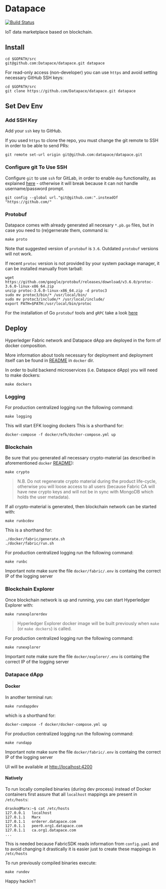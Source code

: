 # Datapace
[![Build Status](https://semaphoreci.com/api/v1/projects/f0520a21-dfcd-45ec-85bb-c14fda410c37/2174671/badge.svg)](https://semaphoreci.com/datapace/datapace)

IoT data marketplace based on blockchain.

## Install
```
cd $GOPATH/src
git@github.com:Datapace/datapace.git datapace
```

For read-only access (non-developer) you can use `https` and avoid setting necessary GitHub SSH keys:
```
cd $GOPATH/src
git clone https://github.com/Datapace/datapace.git datapace
```


## Set Dev Env

### Add SSH Key
Add your `ssh` key to GitHub.

If you used `https` to clone the repo, you must change the git remote to SSH in order to be able to send PRs:
```
git remote set-url origin git@github.com:datapace/datapace.git
```

### Configure git To Use SSH
Configure `git` to use `ssh` for GitLab, in order to enable
`dep` functionality, as explained [here](https://gist.github.com/shurcooL/6927554) -
otherwise it will break because it can not handle username/password prompt.

```
git config --global url."git@github.com:".insteadOf "https://github.com/"
```

### Protobuf
Datapace comes with already generated all necesary `*.pb.go` files,
but in case you need to (re)gernerate them, command is:

```
make proto
```

Note that suggested version of `protobuf` is `3.6`. Outdated `protobuf` versions will
not work.

If recent `protoc` version is not provided by your system package manager, it can be installed manually from tarball:

```
wget https://github.com/google/protobuf/releases/download/v3.6.0/protoc-3.6.0-linux-x86_64.zip
unzip protoc-3.6.0-linux-x86_64.zip -d protoc3
sudo mv protoc3/bin/* /usr/local/bin/
sudo mv protoc3/include/* /usr/local/include/
export PATH=$PATH:/usr/local/bin/protoc
```

For the installation of Go `protobuf` tools and `gRPC` take a look [here](https://github.com/grpc/grpc-go#faq)

## Deploy
Hyperledger Fabric network and Datapace dApp are deployed in the form of docker composition.

More information about tools necessary for deployment and deployment itself can
be found in [README](docker/README.md) in `docker` dir.

In order to build backend microservices (i.e. Datapace dApp) you will need to make dockers:

```
make dockers
```
### Logging
For production centralized logging run the following command:

```
make logging
```

This will start EFK looging dockers
This is a shorthand for:

```
docker-compose -f docker/efk/docker-compose.yml up
```


### Blockchain
Be sure that you generated all necessary crypto-material (as described in aforementioned `docker` [README](docker/README.md)):
```
make crypto
```

> N.B. Do not regenerate crypto material during the product life-cycle, otherwise you will loose access to all users
> (because Fabric CA will have new crypto keys and will not be in sync with MongoDB which holds the user metadata).

If all crypto-material is generated, then blockchain network can be started with:

```
make runbcdev
```

This is a shorthand for:

```
./docker/fabric/generate.sh
./docker/fabric/run.sh
```

For production centralized logging run the following command:
```
make runbc
```
Important note make sure the file `docker/fabric/.env` is containg the correct IP of the logging server

### Blockchain Explorer
Once blockchain network is up and running, you can start Hyperledger Explorer with:

```
make runexplorerdev
```

> Hyperledger Explorer docker image will be built previously when `make` (or `make dockers`) is called.

For production centralized logging run the following command:
```
make runexplorer
```
Important note make sure the file `docker/explorer/.env` is containg the correct IP of the logging server


### Datapace dApp

#### Docker
In another terminal run:
```
make rundappdev
```

which is a shorthand for:
```
docker-compose -f docker/docker-compose.yml up
```

For production centralized logging run the following command:

```
make rundapp
```

Important note make sure the file `docker/fabric/.env` is containg the correct IP of the logging server


UI will be available at [http://localhost:4200](http://localhost:4200)

#### Natively
To run locally compiled binaries (during dev process) instead of Docker containers
first assure that all `localhost` mappings are present in `/etc/hosts`:
```
drasko@Marx:~$ cat /etc/hosts
127.0.0.1	localhost
127.0.1.1	Marx
127.0.1.1	orderer.datapace.com
127.0.1.1	peer0.org1.datapace.com
127.0.1.1	ca.org1.datapace.com
...
```
This is needed because FabricSDK reads information from `config.yaml` and to avoid changing it drastically
it is easier just to create these mappings in `/etc/hosts`

To run previously compiled binaries execute:
```
make rundev
```

Happy hackin'!
